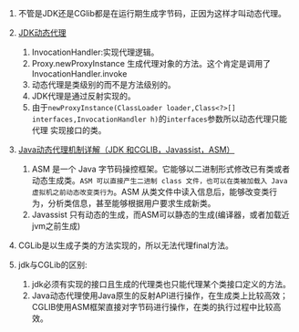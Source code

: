 1. 不管是JDK还是CGlib都是在运行期生成字节码，正因为这样才叫动态代理。
1. [JDK动态代理](https://segmentfault.com/a/1190000007089902#articleHeader8)
    1. InvocationHandler:实现代理逻辑。
    1. Proxy.newProxyInstance 生成代理对象的方法。这个肯定是调用了InvocationHandler.invoke
    1. 动态代理是类级别的而不是方法级别的。
    1. JDK代理是通过反射实现的。
    1. 由于`newProxyInstance(ClassLoader loader,Class<?>[] interfaces,InvocationHandler h)`的`interfaces`参数所以动态代理只能代理
    实现接口的类。      
2. [Java动态代理机制详解（JDK 和CGLIB，Javassist，ASM）](https://blog.csdn.net/luanlouis/article/details/24589193)
    1. ASM 是一个 Java 字节码操控框架。它能够以二进制形式修改已有类或者动态生成类。`ASM 可以直接产生二进制 class 文件，也可以在类被加载入 Java 虚拟机之前动态改变类行为`。ASM 从类文件中读入信息后，能够改变类行为，分析类信息，甚至能够根据用户要求生成新类。
    2. Javassist 只有动态的生成，而ASM可以静态的生成(编译器，或者加载近jvm之前生成)
1. CGLib是以生成子类的方法实现的，所以无法代理final方法。

1. jdk与CGLib的区别: 
    1. jdk必须有实现的接口且生成的代理类也只能代理某个类接口定义的方法。
    1. Java动态代理使用Java原生的反射API进行操作，在生成类上比较高效；CGLIB使用ASM框架直接对字节码进行操作，在类的执行过程中比较高效。
   
